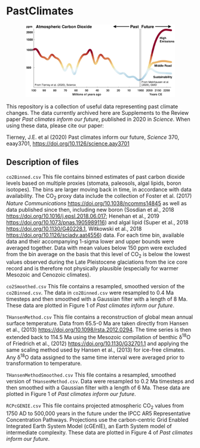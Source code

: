 # PastClimates
<p align="center">
<img src="pastFutureCO2.jpg" alt="Past and future carbon dioxide" width="400"/>
</p>

This repository is a collection of useful data representing past climate changes. The data currently archived here are Supplements to the Review paper *Past climates inform our future*, published in 2020 in *Science*. When using these data, please cite our paper:

Tierney, J.E. et al (2020) Past climates inform our future, *Science* 370, eaay3701, <https://doi.org/10.1126/science.aay3701>


## Description of files

`co2Binned.csv`
This file contains binned estimates of past carbon dioxide levels based on multiple proxies (stomata, paleosols, algal lipids, boron isotopes). The bins are larger moving back in time, in accordance with data availability. The CO<sub>2</sub> proxy data include the collection of Foster et al. (2017) *Nature Communications* <https://doi.org/10.1038/ncomms14845> as well as data published since then, including new boron (Sosdian et al., 2018 <https://doi.org/10.1016/j.epsl.2018.06.017>; Henehan et al., 2019 <https://doi.org/10.1073/pnas.1905989116>) and algal lipid (Super et al., 2018 <https://doi.org/10.1130/G40228.1>, Witkowski et al., 2018 <https://doi.org/10.1126/sciadv.aat4556>) data. For each time bin, available data and their accompanying 1-sigma lower and upper bounds were averaged together. Data with mean values below 150 ppm were excluded from the bin average on the basis that this level of CO<sub>2</sub> is below the lowest values observed during the Late Pleistocene glaciations from the ice core record and is therefore not physically plausible (especially for warmer Mesozoic and Cenozoic climates).

`co2Smoothed.csv`
This file contains a resampled, smoothed version of the `co2Binned.csv`. The data in `co2Binned.csv` were resampled to 0.4 Ma timesteps and then smoothed with a Gaussian filter with a length of 8 Ma. These data are plotted in Figure 1 of *Past climates inform our future*.

`THansenMethod.csv`
This file contains a reconstruction of global mean annual surface temperature. Data from 65.5-0 Ma are taken directly from Hansen et al., (2013) <https://doi.org/10.1098/rsta.2012.0294>. The time series is then extended back to 114.5 Ma using the Mesozoic compilation of benthic &delta;<sup>18</sup>O of Friedrich et al., (2012) <https://doi.org/10.1130/G32701.1> and applying the same scaling method used by Hansen et al., (2013) for ice-free climates. Any &delta;<sup>18</sup>O data assigned to the same time interval were averaged prior to transformation to temperature.

`THansenMethodSmoothed.csv`
This file contains a resampled, smoothed version of `THansenMethod.csv`. Data were resampled to 0.2 Ma timesteps and then smoothed with a Gaussian filter with a length of 6 Ma. These data are plotted in Figure 1 of *Past climates inform our future*.

`RCPcGENIE.csv`
This file contains projected atmospheric CO<sub>2</sub> values from 1750 AD to 500,000 years in the future under the IPCC AR5 Representative Concentration Pathways. Projections use the carbon-centric Grid Enabled Integrated Earth System Model (cGEnIE), an Earth System model of intermediate complexity. These data are plotted in Figure 4 of *Past climates inform our future*.
